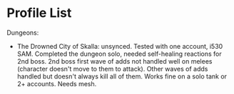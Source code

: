 # Profile List

Dungeons:

- The Drowned City of Skalla: unsynced. Tested with one account, i530 SAM. Completed the dungeon solo, needed self-healing reactions for 2nd boss. 2nd boss first wave of adds not handled well on melees (character doesn't move to them to attack). Other waves of adds handled but doesn't always kill all of them. Works fine on a solo tank or 2+ accounts. Needs mesh.
